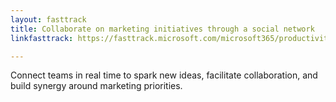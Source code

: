```yaml
---
layout: fasttrack
title: Collaborate on marketing initiatives through a social network
linkfasttrack: https://fasttrack.microsoft.com/microsoft365/productivitylibrary/Collaborate-on-marketing-initiatives-through-a-social-network 

---
```

Connect teams in real time to spark new ideas, facilitate collaboration, and build synergy around marketing priorities.
